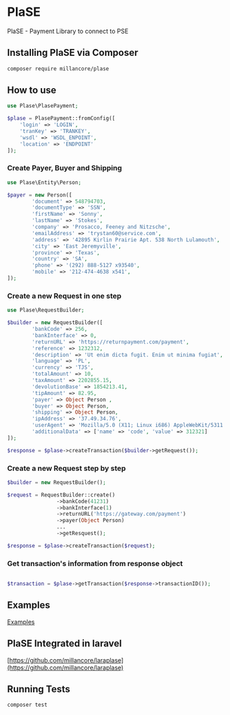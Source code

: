 # PlaSE
PlaSE - Payment Library to connect to PSE

## Installing PlaSE via Composer

``` bash
composer require millancore/plase
```

## How to use

``` php
use Plase\PlasePayment;

$plase = PlasePayment::fromConfig([
    'login' => 'LOGIN',
    'tranKey' => 'TRANKEY',
    'wsdl' => 'WSDL_ENPOINT',
    'location' => 'ENDPOINT'
]);
```
### Create Payer, Buyer and Shipping

```php
use Plase\Entity\Person;

$payer = new Person([
        'document' => 548794703,
        'documentType' => 'SSN',
        'firstName' => 'Sonny',
        'lastName' => 'Stokes',
        'company' => 'Prosacco, Feeney and Nitzsche',
        'emailAddress' => 'trystan60@service.com',
        'address' => '42895 Kirlin Prairie Apt. 538 North Lulamouth',
        'city' => 'East Jeremyville',
        'province' => 'Texas',
        'country' => 'SA',
        'phone' => '(292) 888-5127 x93540',
        'mobile' => '212-474-4638 x541',
]);
```
### Create a new Request in one step

```php
use Plase\RequestBuilder;

$builder = new RequestBuilder([
        'bankCode' => 256,
        'bankInterface' => 0,
        'returnURL' => 'https://returnpayment.com/payment',
        'reference' => 1232312,
        'description' => 'Ut enim dicta fugit. Enim ut minima fugiat',
        'language' => 'PL',
        'currency' => 'TJS',
        'totalAmount' => 10,
        'taxAmount' => 2202855.15,
        'devolutionBase' => 1854213.41,
        'tipAmount' => 82.95,
        'payer' => Object Person ,
        'buyer' => Object Person,
        'shipping' => Object Person,
        'ipAddress' => '37.49.34.76',
        'userAgent' => 'Mozilla/5.0 (X11; Linux i686) AppleWebKit/5311 (KHTML, like Gecko) Chrome/37.0.862.0 Mobile Safari/5311',
        'additionalData' => ['name' => 'code', 'value' => 312321]
]);

$response = $plase->createTransaction($builder->getRequest());
```

### Create a new Request step by step

```php
$builder = new RequestBuilder();

$request = RequestBuilder::create()
                ->bankCode(41231)
                ->bankInterface(1)
                ->returnURL('https://gateway.com/payment')
                ->payer(Object Person)
                ...
                ->getResquest();

$response = $plase->createTransaction($request);
```

### Get transaction's information from response object

```php

$transaction = $plase->getTransaction($response->transactionID());

```

## Examples
[Examples](https://github.com/millancore/plase/tree/master/examples)

## PlaSE Integrated in laravel
[https://github.com/millancore/laraplase](https://github.com/millancore/laraplase) 

## Running Tests

``` bash
composer test
```